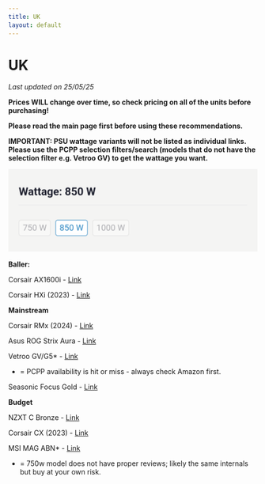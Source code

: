 ```yaml
---
title: UK
layout: default
---
```


# UK

*Last updated on 25/05/25*

**Prices WILL change over time, so check pricing on all of the units before purchasing!**

**Please read the main page first before using these recommendations.**

**IMPORTANT: PSU wattage variants will not be listed as individual links. Please use the PCPP selection filters/search (models that do not have the selection filter e.g. Vetroo GV) to get the wattage you want.**

![wattageselection](Screenshot_20250506-224510.png)

**Baller:**

Corsair AX1600i - [Link](https://uk.pcpartpicker.com/product/cJbwrH/corsair-ax1600i-1600-w-80-titanium-certified-fully-modular-atx-power-supply-cp-9020087-na)

Corsair HXi (2023) - [Link](https://uk.pcpartpicker.com/product/fGgrxr/corsair-hx1200i-1200-w-80-platinum-certified-fully-modular-atx-power-supply-cp-9020281-na)

**Mainstream**

Corsair RMx (2024) - [Link](https://uk.pcpartpicker.com/product/vY4Zxr/corsair-rm850x-2024-850-w-fully-modular-atx-power-supply-cp-9020270-na)

Asus ROG Strix Aura - [Link](https://uk.pcpartpicker.com/product/Tv26Mp/asus-rog-strix-aura-edition-1200-w-80-gold-certified-fully-modular-atx-power-supply-90ye00p0-b0na00)

Vetroo GV/G5* - [Link](https://uk.pcpartpicker.com/product/BZcBD3/vetroo-50315153277247-850-w-80-gold-certified-fully-modular-atx-power-supply-50315153277247)

 * = PCPP availability is hit or miss - always check Amazon first.

Seasonic Focus Gold - [Link](https://uk.pcpartpicker.com/product/gWbwrH/seasonic-focus-gold-750w-80-gold-certified-semi-modular-atx-power-supply-ssr-750fm)

**Budget**

NZXT C Bronze - [Link](https://uk.pcpartpicker.com/product/crhv6h/nzxt-c750-2023-750-w-80-bronze-certified-atx-power-supply-pa-7b2bb-us)

Corsair CX (2023) - [Link](https://uk.pcpartpicker.com/product/nNTZxr/corsair-cx-2023-650-w-80-bronze-certified-atx-power-supply-cp-9020278-na)

MSI MAG ABN* - [Link](https://uk.pcpartpicker.com/product/8LNxFT/msi-mag-a-bn-650-w-80-bronze-certified-atx-power-supply-mag-a650bn)

* = 750w model does not have proper reviews; likely the same internals but buy at your own risk.
